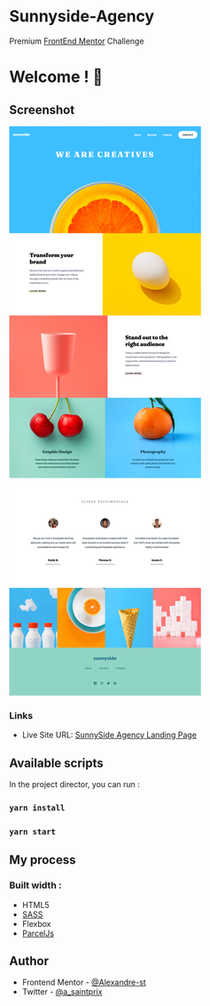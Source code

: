 # Sunnyside-Agency

Premium [FrontEnd Mentor](https://www.frontendmentor.io/challenges) Challenge

# Welcome ! 👋

## Screenshot

![](/src/assets/Sunnyside_Agency.png)

### Links

- Live Site URL: [SunnySide Agency Landing Page](https://alexandre-st-sunnyside-agency.netlify.app)

## Available scripts

In the project director, you can run :

### `yarn install`

### `yarn start`

## My process

### Built width :

- HTML5
- [SASS](https://sass-lang.com)
- Flexbox
- [ParcelJs](https://parceljs.org/)

## Author

- Frontend Mentor - [@Alexandre-st](https://www.frontendmentor.io/profile/Alexandre-st)
- Twitter - [@a_saintprix](https://twitter.com/a_saintprix)
